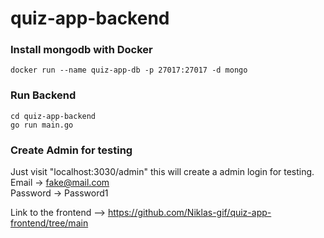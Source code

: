 # quiz-app-backend
 
### Install mongodb with Docker

```docker run --name quiz-app-db -p 27017:27017 -d mongo```

### Run Backend

```cd quiz-app-backend```\
```go run main.go``` 

### Create Admin for testing

Just visit "localhost:3030/admin" this will create a admin login for testing.\
Email    -> fake@mail.com\
Password -> Password1

Link to the frontend --> https://github.com/Niklas-gif/quiz-app-frontend/tree/main